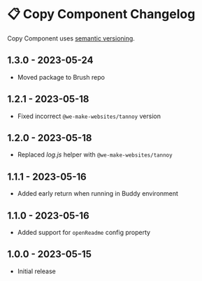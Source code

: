 # 📋 Copy Component Changelog

Copy Component uses [semantic versioning](https://semver.org/).

## 1.3.0 - 2023-05-24

* Moved package to Brush repo

## 1.2.1 - 2023-05-18

* Fixed incorrect `@we-make-websites/tannoy` version

## 1.2.0 - 2023-05-18

* Replaced _log.js_ helper with `@we-make-websites/tannoy`

## 1.1.1 - 2023-05-16

* Added early return when running in Buddy environment

## 1.1.0 - 2023-05-16

* Added support for `openReadme` config property

## 1.0.0 - 2023-05-15

* Initial release
